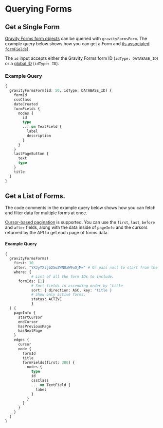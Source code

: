 # Querying Forms

## Get a Single Form

[Gravity Forms form objects]((https://docs.gravityforms.com/form-object/)) can be queried with `gravityFormsForm`. The example query below shows how you can get a Form and [its associated `formFields`](querying-formfields.md)).

The `id` input accepts either the Gravity Forms form ID (`idType: DATABASE_ID`) or a [global ID](using-global-ids.md) (`idType: ID`).

### Example Query

```graphql
{
  gravityFormsForm(id: 50, idType: DATABASE_ID) {
    formId
    cssClass
    dateCreated
    formFields {
      nodes {
        id
        type
        ... on TextField {
          label
          description
        }
      }
    }
    lastPageButton {
      text
      type
    }
    title
  }
}
```

## Get a List of Forms.

The code comments in the example query below shows how you can fetch and filter data for multiple forms at once.

[Cursor-based pagination](https://www.wpgraphql.com/docs/connections/#solution-for-pagination-naming-conventions-and-contextual-data) is supported. You can use the `first`, `last`, `before` and `after` fields, along with the data inside of `pageInfo` and the cursors returned by the API to get each page of forms data.

#### Example Query

```graphql
{
  gravityFormsForms(
    first: 10
    after: "YXJyYXljb25uZWN0aW9uOjM=" # Or pass null to start from the beginning.
    where: { 
			# List of all the form IDs to include.
      formIds: [1]
			# Sort fields in ascending order by "title
			sort: { direction: ASC, key: "title }
			# Show only active forms.
			status: ACTIVE 
			}
  ) {
    pageInfo {
      startCursor
      endCursor
      hasPreviousPage
      hasNextPage
    }
    edges {
      cursor
      node {
        formId
        title
        formFields(first: 300) {
          nodes {
            type
            id
            cssClass
            ... on TextField {
              label
            }
          }
        }
      }
    }
  }
}
```
